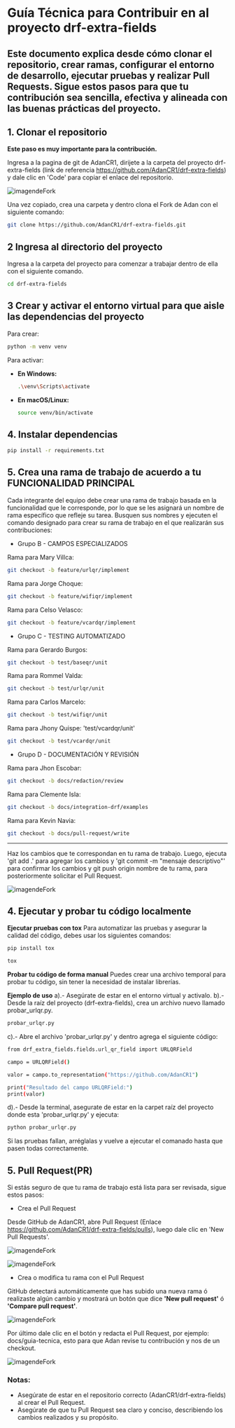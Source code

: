 # Guía Técnica para Contribuir en al proyecto drf-extra-fields

Este documento explica desde cómo clonar el repositorio, crear ramas, configurar el entorno de desarrollo, ejecutar pruebas y realizar Pull Requests.
Sigue estos pasos para que tu contribución sea sencilla, efectiva y alineada con las buenas prácticas del proyecto.
---
## 1. Clonar el repositorio

**Este paso es muy importante para la contribución.**

Ingresa a la pagina de git de AdanCR1, dirijete a la carpeta del proyecto drf-extra-fields (link de referencia https://github.com/AdanCR1/drf-extra-fields) y dale clic en 'Code' para copiar el enlace del repositorio.

![imagendeFork](IMAGES/Captura1enlace.png)

Una vez copiado, crea una carpeta y dentro clona el Fork de Adan con el siguiente comando:

```bash
git clone https://github.com/AdanCR1/drf-extra-fields.git
```
## 2 Ingresa al directorio del proyecto

Ingresa a la carpeta del proyecto para comenzar a trabajar dentro de ella con el siguiente comando.

```bash
cd drf-extra-fields
```

## 3 Crear y activar el entorno virtual para que aisle las dependencias del proyecto

Para crear:

```bash
python -m venv venv
```

Para activar:

- **En Windows:**

  ```bash
  .\venv\Scripts\activate
  ```

- **En macOS/Linux:**

  ```bash
  source venv/bin/activate
  ```
## 4. Instalar dependencias

```bash
pip install -r requirements.txt
```

## 5. Crea una rama de trabajo de acuerdo a tu FUNCIONALIDAD PRINCIPAL 

Cada integrante del equipo debe crear una rama de trabajo basada en la funcionalidad que le corresponde, por lo que se les asignará un nombre de rama específico que refleje su tarea.
Busquen sus nombres y ejecuten el comando designado para crear su rama de trabajo en el que realizarán sus contribuciones:

- Grupo B - CAMPOS ESPECIALIZADOS

Rama para Mary Villca:
```bash
git checkout -b feature/urlqr/implement
```

Rama para Jorge Choque:
```bash
git checkout -b feature/wifiqr/implement
```

Rama para Celso Velasco:
```bash
git checkout -b feature/vcardqr/implement
```

- Grupo C - TESTING AUTOMATIZADO

Rama para Gerardo Burgos:
```bash
git checkout -b test/baseqr/unit
```

Rama para Rommel Valda:
```bash
git checkout -b test/urlqr/unit
```

Rama para Carlos Marcelo:
```bash
git checkout -b test/wifiqr/unit
```

Rama para Jhony Quispe: 'test/vcardqr/unit'
```bash
git checkout -b test/vcardqr/unit
```

- Grupo D - DOCUMENTACIÓN Y REVISIÓN

Rama para Jhon Escobar:
```bash
git checkout -b docs/redaction/review
```

Rama para Clemente Isla:
```bash
git checkout -b docs/integration-drf/examples
```

Rama para Kevin Navia:
```bash
git checkout -b docs/pull-request/write
```

----

Haz los cambios que te correspondan en tu rama de trabajo. Luego, ejecuta 'git add .' para agregar los cambios y 'git commit -m "mensaje descriptivo"' para confirmar los cambios y git push origin nombre de tu rama, para posteriormente solicitar el Pull Request.

![imagendeFork](IMAGES/CapturaGadd.png)

## 4. Ejecutar y probar tu código localmente

**Ejecutar pruebas con tox**
Para automatizar las pruebas y asegurar la calidad del código, debes usar los siguientes comandos:

```bash
pip install tox
```

```bash
tox
```
**Probar tu código de forma manual**
Puedes crear una archivo temporal para probar tu código, sin tener la necesidad de instalar librerías.

**Ejemplo de uso**
a).- Asegúrate de estar en el entorno virtual y activalo.
b).- Desde la raíz del proyecto (drf-extra-fields), crea un archivo nuevo llamado probar_urlqr.py.

```bash
probar_urlqr.py
```
c).- Abre el archivo 'probar_urlqr.py' y dentro agrega el siguiente código:

```bash
from drf_extra_fields.fields.url_qr_field import URLQRField
```
```bash
campo = URLQRField()
```
```bash
valor = campo.to_representation("https://github.com/AdanCR1")
```
```bash
print("Resultado del campo URLQRField:")
print(valor)
```
d).- Desde la terminal, asegurate de estar en la carpet raíz del proyecto donde esta 'probar_urlqr.py' y ejecuta:

```bash
python probar_urlqr.py
```

Si las pruebas fallan, arréglalas y vuelve a ejecutar el comanado hasta que pasen todas correctamente.

## 5. Pull Request(PR)

Si estás seguro de que tu rama de trabajo está lista para ser revisada, sigue estos pasos:

- Crea el Pull Request

Desde GitHub de AdanCR1, abre Pull Request (Enlace https://github.com/AdanCR1/drf-extra-fields/pulls), luego dale clic en 'New Pull Requests'.

![imagendeFork](IMAGES/CapturaPullrequests1.png)

![imagendeFork](IMAGES/CapturaPR2.png)

- Crea o modifica tu rama con el Pull Request

GitHub detectará automáticamente que has subido una nueva rama ó realizaste algún cambio y mostrará un botón que dice **'New pull request'** ó **'Compare pull request'**.

![imagendeFork](IMAGES/CapturaComparePR4.png)

Por último dale clic en el botón y redacta el Pull Request, por ejemplo: docs/guia-tecnica, esto para que Adan revise tu contribución y nos de un checkout.

![imagendeFork](IMAGES/CapturaD.png)

### Notas:
- Asegúrate de estar en el repositorio correcto (AdanCR1/drf-extra-fields) al crear el Pull Request.
- Asegúrate de que tu Pull Request sea claro y conciso, describiendo los cambios realizados y su propósito.
